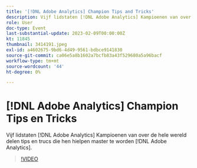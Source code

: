 ```yaml
---
title: '[!DNL Adobe Analytics] Champion Tips and Tricks'
description: Vijf lidstaten [!DNL Adobe Analytics] Kampioenen van over de hele wereld delen tips en trucs die hen hielpen master te worden [!DNL Adobe Analytics].
role: User
doc-type: Event
last-substantial-update: 2023-02-09T00:00:00Z
kt: 11845
thumbnail: 3414191.jpeg
exl-id: a4602675-9bd6-4d49-9561-bdbce9141830
source-git-commit: ca06e5a8b1602a7bcfb83a43f529680a5a96bacf
workflow-type: tm+mt
source-wordcount: '44'
ht-degree: 0%

---
```


# [!DNL Adobe Analytics] Champion Tips en Tricks

Vijf lidstaten [!DNL Adobe Analytics] Kampioenen van over de hele wereld delen tips en trucs die hen hielpen master te worden [!DNL Adobe Analytics].

>[!VIDEO](https://video.tv.adobe.com/v/3414191/?quality=12&learn=on)
